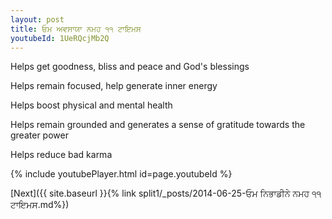 ```yaml
---
layout: post
title: ਓਮ ਅਵਸਾਯਾ ਨਮਹ ੧੧ ਟਾਇਮਸ
youtubeId: 1UeRQcjMb2Q
---
```

 
 
Helps get goodness, bliss and peace and God's blessings
 
Helps remain focused, help generate inner energy 
 
Helps boost physical and mental health 
 
Helps remain grounded and generates a sense of gratitude towards the greater power 
 
Helps reduce bad karma
 
 
 
 


{% include youtubePlayer.html id=page.youtubeId %}
 
[Next]({{ site.baseurl }}{% link  split1/_posts/2014-06-25-ਓਮ ਨਿਭਾਡੀਨੇ ਨਮਹ ੧੧ ਟਾਇਮਸ.md%})
 
